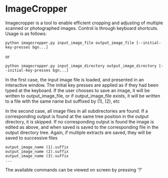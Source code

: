 # ImageCropper
Imagecropper is a tool to enable efficient cropping and adjusting of multiple scanned or photographed images.  Control is through keyboard shortcuts.  Usage is as follows:
```
python imagecropper.py input_image_file output_image_file [--initial-key-presses bgn...]
```
or
```
python imagecropper.py input_image_directory output_image_directory [--initial-key-presses bgn...]
```

In the first case, the input image file is loaded, and presented in an interactive window.  The initial key presses are applied as if they had been typed
at the keyboard.  If the user chooses to save an image, it will be written to output_image_file, or if output_image_file exists, it will be written to a file
with the same name but suffixed by (1), (2), etc

In the second case, all image files in all subdirectories are found.  If a corresponding output is found at the same tree position in the output directory, it is skipped.  If no corresponding output is found the image is edited as above, and when saved is saved to the corresponding file in the output directory tree.  Again, if multiple extracts are saved, they will be saved to successive files 
```
output_image_name (1).suffix
output_image_name (2).suffix
output_image_name (3).suffix
...
```

The available commands can be viewed on screen by pressing '?'